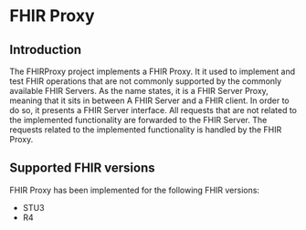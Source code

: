 # FHIR Proxy
## Introduction
The FHIRProxy project implements a FHIR Proxy. It it used to implement and 
test FHIR operations that are not commonly supported by the commonly available
FHIR Servers.
As the name states, it is a FHIR Server Proxy, meaning that it sits in between
A FHIR Server and a FHIR client. In order to do so, it presents a FHIR Server
interface. 
All requests that are not related to the implemented functionality are forwarded
to the FHIR Server. The requests related to the implemented functionality is 
handled by the FHIR Proxy.

## Supported FHIR versions
FHIR Proxy has been implemented for the following FHIR versions:
 * STU3
 * R4

